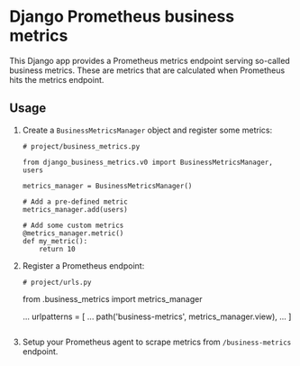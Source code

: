 # Django Prometheus business metrics

This Django app provides a Prometheus metrics endpoint serving so-called business metrics. These are metrics that are calculated when Prometheus hits the metrics endpoint.

## Usage

1. Create a `BusinessMetricsManager` object and register some metrics:

    ```
    # project/business_metrics.py

    from django_business_metrics.v0 import BusinessMetricsManager, users

    metrics_manager = BusinessMetricsManager()

    # Add a pre-defined metric
    metrics_manager.add(users)

    # Add some custom metrics
    @metrics_manager.metric()
    def my_metric():
        return 10
    ```

2. Register a Prometheus endpoint:


    ```
    # project/urls.py

    ```
    from .business_metrics import metrics_manager

    ...
    urlpatterns = [
        ...
        path('business-metrics', metrics_manager.view),
        ...
    ]
    ```

3. Setup your Prometheus agent to scrape metrics from `/business-metrics` endpoint.